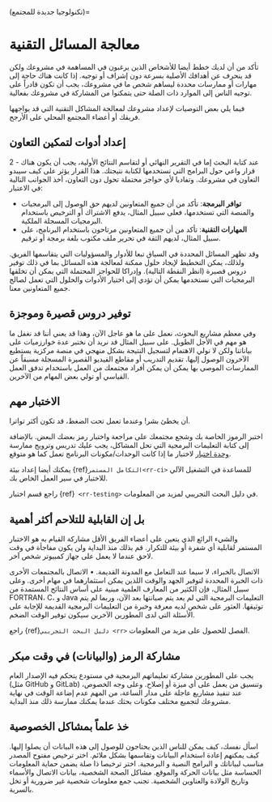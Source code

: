 (تكنولوجيا جديدة للمجتمع)=
# معالجة المسائل التقنية

تأكد من أن لديك خطط أيضا للأشخاص الذين يرغبون في المساهمة في مشروعك ولكن قد ينحرف عن أهدافك الأصلية بسرعة دون إشراف أو توجيه. إذا كانت هناك حاجة إلى مهارات أو ممارسات محددة ليساهم شخص ما في مشروعك، يجب أن تكون قادراً على توجيه الناس إلى الموارد ذات الصلة حتى يتمكنوا من المشاركة في مشروعك بفعالية.

فيما يلي بعض التوصيات لإعداد مشروعك لمعالجة المشاكل التقنية التي قد يواجهها فريقك أو أعضاء المجتمع المحلي على الأرجح.

## إعداد أدوات لتمكين التعاون

2 - عند كتابة البحث إما في التقرير النهائي أو لتقاسم النتائج الأولية، يجب أن يكون هناك قرار واعي حول البرامج التي تستخدمها لكتابة نتيجتك. هذا القرار يؤثر على كيف سيبدو التعاون في مشروعك. وتفاديا لأي حواجز محتملة تحول دون التعاون، أخذ الجوانب التالية في الاعتبار:
* **توافر البرمجة**: تأكد من أن جميع المتعاونين لديهم حق الوصول إلى البرمجيات والمنصة التي تستخدمها، فعلى سبيل المثال، يدفع الاشتراك أو الترخيص باستخدام البرمجيات المسجلة الملكية.
* **المهارات التقنية**: تأكد من أن جميع المتعاونين مرتاحون باستخدام البرنامج، على سبيل المثال، لديهم الثقة في تحرير ملف مكتوب بلغة برمجة أو ترقيم.

وقد تظهر المسائل المحددة في السياق تبعا للأدوار والمسؤوليات التي يتقاسمها الفريق. ولذلك، يمكن التخطيط لإيجاد حلول ممكنة لمعالجة هذه المسائل بما في ذلك توفير دروس قصيرة (انظر النقطة التالية). وإدراكا للحواجز المحتملة التي يمكن أن تخلقها البرمجيات التي نستخدمها يمكن أن تؤدي إلى اختيار الأدوات والحلول التي تعمل لصالح جميع المتعاونين معنا.

## توفير دروس قصيرة وموجزة

وفي معظم مشاريع البحوث، نعمل على ما هو عاجل الآن، وهذا قد يعني أننا قد نغفل ما هو مهم في الأجل الطويل. على سبيل المثال قد نريد أن نختبر عدة خوارزميات على بياناتنا ولكن لا نولي الاهتمام لتسجيل النتيجة بشكل منهجي في منصة مركزية يستطيع الآخرون الوصول إليها. تقديم التدريب أو مقاطع الفيديو القصيرة المسجلة مسبقاً عن الممارسات الموصى بها يمكن أن يمكن أفراد مجتمعك من العمل باستخدام تدفق العمل القياسي أو تولي بعض المهام من الآخرين.

## الاختبار مهم

أن يخطئ بشر! وعندما تعمل تحت الضغط، قد تكون أكثر تواترا.

اختبر الرموز الخاصة بك وشجع مجتمعك على مراجعة واختبار رمز بعضك البعض. بالإضافة إلى كتابة التعليمات البرمجية التي تحل المشاكل، يجب عليك تدريس وترويج ممارسة [وحدة اختبار](http://softwaretestingfundamentals.com/unit-testing/) لاختبار ما إذا كانت الوحدات/مكونات البرنامج تعمل كما هو متوقع.

يمكنك أيضا إعداد بيئة {ref}`التكامل المستمر<rr-ci>` للمساعدة في التشغيل الآلي للاختبار في سير العمل الخاص بك.

راجع قسم اختبار {ref}` <rr-testing>` في دليل البحث التجريبي لمزيد من المعلومات.

## بل إن القابلية للتلاحم أكثر أهمية

والشيء الرائع الذي يتعين على أعضاء الفريق الأقل مشاركة القيام به هو الاختبار المستمر لقابلية أي شفرة أو بيئة للتكرار. قم بذلك منذ البداية ولن يكون مفاجأة في وقت لاحق عندما لا يعمل على جهاز كمبيوتر شخص آخر.

الاتصال بالخبراء، لا سيما عند التعامل مع المدونة القديمة. • الاتصال بالمجتمعات الأخرى ذات الخبرة المحددة لتوفير الجهد والوقت اللذين يمكن استثمارهما في مهام أخرى. وعلى سبيل المثال، فإن الكثير من المعارف العلمية مبنية على أساس النتائج المستمدة من FORTRAN، C، و Java التعليمات البرمجية التي لم يعد يتم صيانتها بعد الآن، وربما لم يتم توثيقها. العثور على شخص لديه معرفة وخبرة من التعليمات البرمجية القديمة للإجابة على الأسئلة التي لدى المطورين الآخرين سيكون توفير الوقت الضخم.

راجع {ref}`دليل البحث التجريبي <rr>` الفصل للحصول على مزيد من المعلومات.

## مشاركة الرمز (والبيانات) في وقت مبكر

يجب على المطورين مشاركة تعليماتهم البرمجية في مستودع يتحكم فيه الإصدار العام (مثل GitHub و GitLab) وتنسيق من يعمل على أي ميزة أو إصلاح. وعلى وجه الخصوص، عند تنفيذ مشاريع عاجلة على مدار الساعة، من المهم عدم إضاعة الوقت في نهاية مشروعك لتجميع مختلف مكونات بحثك عندما يمكنك ممارسة ذلك منذ البداية.

## خذ علماً بمشاكل الخصوصية

اسأل نفسك، كيف يمكن للناس الذين يحتاجون للوصول إلى هذه البيانات أن يصلوا إليها. كيف يمكنهم إعادة استخدام البيانات وتقاسمها بشكل ملائم. اختر ترخيص مفتوح المصدر مناسب لبياناتك و البرامج النصية و البرمجية. اختر ترخيصا ذا صلة يضمن حماية المعلومات الحساسة مثل بيانات الحركة والموقع. مشاكل الصحة الشخصية، بيانات الاتصال والأسماء وتاريخ الولادة والعناوين الشخصية. تجنب جمع معلومات شخصية غير ضرورية أو تخل بالسرية.
